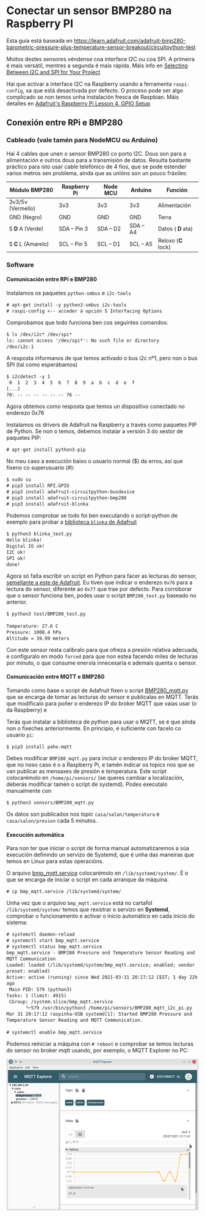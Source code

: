# Conectar un sensor BMP280 na Raspberry PI

Esta guía está baseada en https://learn.adafruit.com/adafruit-bmp280-barometric-pressure-plus-temperature-sensor-breakout/circuitpython-test

Moitos destes sensores véndense coa interface I2C ou coa SPI. A primeira é mais versátil, mentres a segunda é mais rápida. Máis info en [Selecting Between I2C and SPI for Your Project](https://www.lifewire.com/selecting-between-i2c-and-spi-819003)

Hai que activar a interface I2C na Raspberry usando a ferramenta `raspi-config`, xa que está desactivada por defecto. O proceso pode ser algo complicado se non temos unha instalación fresca de Raspbian. Máis detalles en [Adafruit's Raspberry Pi Lesson 4. GPIO Setup](https://learn.adafruit.com/adafruits-raspberry-pi-lesson-4-gpio-setup/configuring-i2c)

## Conexión entre RPi e BMP280

### Cableado (vale tamén para NodeMCU ou Arduino)
Hai 4 cables que unen o sensor BMP280 co porto I2C. Dous son para a alimentación e outros dous para a transmisión de datos. Resulta bastante práctico para isto usar cable telefónico de 4 fios, que se pode estender varios metros sen problema, aínda que as unións son un pouco fráxiles:

Módulo BMP280 | Raspberry Pi | Node MCU | Arduino | Función
------------ | -------------| -------------| -------------| -------------
3v3/5v (Vermello)  | 3v3 | 3v3| 3v3 | Alimentación
GND (Negro) | GND | GND | GND |Terra
S __D__ A (Verde) | SDA – Pin 3  | SDA – D2 | SDA – A4 | Datos ( __D__ ata)
S __C__ L (Amarelo) | SCL – Pin 5 | SCL – D1 | SCL – A5 | Reloxo (__C__ lock)

### Software

#### Comunicación entre RPi e BMP280

Instalamos os paquetes `python-smbus` e `i2c-tools`

    # apt-get install -y python3-smbus i2c-tools
    # raspi-config <-- acceder á opción 5 Interfacing Options

Comprobamos que todo funciona ben cos seguintes comandos:

    $ ls /dev/i2c* /dev/spi*
    ls: cannot access '/dev/spi*': No such file or directory
    /dev/i2c-1

A resposta informanos de que temos activado o bus i2c nº1, pero non o bus SPI (tal como esperábamos)

    $ i2cdetect -y 1
     0  1  2  3  4  5  6  7  8  9  a  b  c  d  e  f
    [...]
    70: -- -- -- -- -- -- 76 --

Agora obtemos como resposta que temos un dispositivo conectado no enderezo 0x76

Instalamos os drivers de Adafruit na Raspberry a través como paquetes PIP de Python. Se non o temos, debemos instalar a versión 3 do xestor de paquetes PIP:

    # apt-get install python3-pip

No meu caso a execución baixo o usuario normal ($) da erros, así que fíxeno co superusuario (#):

    $ sudo su
    # pip3 install RPI.GPIO
    # pip3 install adafruit-circuitpython-busdevice
    # pip3 install adafruit-circuitpython-bmp280
    # pip3 install adafruit-blinka

Podemos comprobar se todo foi ben executando o script-python de exemplo para probar a [biblioteca `blinka` de Adafruit](https://learn.adafruit.com/circuitpython-on-raspberrypi-linux/installing-circuitpython-on-raspberry-pi)

    $ python3 blinka_test.py
    Hello blinka!
    Digital IO ok!
    I2C ok!
    SPI ok!
    done!

Agora só falta escribir un script en Python para facer as lecturas do sensor, [semellante a este de Adafruit](https://learn.adafruit.com/adafruit-bmp280-barometric-pressure-plus-temperature-sensor-breakout/circuitpython-test).
Eu tiven que indicar o enderezo `0x76` para a lectura do sensor, diferente ao `0x77` que trae por defecto.
Para corroborar que o sensor funciona ben, podes usar o script `BMP280_test.py` baseado no anterior.

    $ python3 test/BMP280_test.py

    Temperature: 27.6 C
    Pressure: 1008.4 hPa
    Altitude = 39.99 meters

Con este sensor resta calibralo para que ofreza a presión relativa adecuada, e configuralo en modo `forced` para que non estea facendo miles de lecturas por minuto, o que consume enerxía innecesaria e ademais quenta o sensor.

#### Comunicación entre MQTT e BMP280

Tomando como base o script de Adafruit fixen o script [BMP280_mqtt.py](sensors/BMP280_mqtt.py) que se encarga de tomar as lecturas do sensor e publicalas en MQTT. Terás que modificalo para poñer o enderezo IP do broker MQTT que vaias usar (o da Raspberry) e

Terás que instalar a biblioteca de python para usar o MQTT, se é que aínda non o fixeches anteriormente. En principio, é suficiente con facelo co usuario `pi`:

    $ pip3 install paho-mqtt

Debes modificar `BMP280_mqtt.py` para incluir o enderezo IP do broker MQTT, que no noso caso é o a Raspberry Pi, e tamén indicar os topics nos que se van publicar as mensaxes de presión e temperatura. Este script colocarémolo en `/home/pi/sensors/` (se queres cambiar a localización, deberás modificar tamén o script de systemd). Podes executalo manualmente con

    $ python3 sensors/BMP280_mqtt.py

Os datos son publicados nos _topic_ `casa/salon/temperatura` e  `casa/salon/presion` cada 5 minutos.

#### Execución automática

Para non ter que iniciar o script de forma manual automatizaremos a súa execución definindo un servizo de Systemd, que é unha das maneiras que temos en Linux para estas operacións.

O arquivo [bmp_mqtt.service](services/bmp_mqtt.service) colocarémolo en `/lib/systemd/system/`. É o que se encarga de iniciar o script en cada arranque da máquina.

    # cp bmp_mqtt.service /lib/systemd/system/

Unha vez que o arquivo `bmp_mqtt.service` está no cartafol `/lib/systemd/system/` temos que rexistrar o servizo en __Systemd__, comprobar o funcionamento e activar o inicio automático en cada inicio do sistema:

    # systemctl daemon-reload
    # systemctl start bmp_mqtt.service
    # systemctl status bmp_mqtt.service
    bmp_mqtt.service - BMP280 Pressure and Temperature Sensor Reading and MQTT Communication
    Loaded: loaded (/lib/systemd/system/bmp_mqtt.service; enabled; vendor preset: enabled)
    Active: active (running) since Wed 2021-03-31 20:17:12 CEST; 1 day 22h ago
     Main PID: 579 (python3)
    Tasks: 1 (limit: 4915)
     CGroup: /system.slice/bmp_mqtt.service
           └─579 /usr/bin/python3 /home/pi/sensors/BMP280_mqtt_i2c_pi.py
    Mar 31 20:17:12 raspinha-USB systemd[1]: Started BMP280 Pressure and Temperature Sensor Reading and MQTT Communication.

    # systemctl enable bmp_mqtt.service

Podemos reiniciar a máquina con `# reboot` e comprobar se temos lecturas do sensor no broker mqtt usando, por exemplo, o MQTT Explorer no PC:

![Datos de BMP280 visualizados no MQTT Explorer](imaxes/MQTT_Explorer_BMP280.png)
